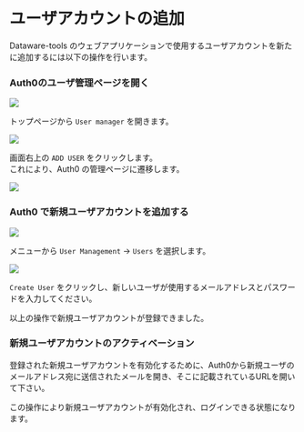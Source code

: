 # ユーザアカウントの追加

Dataware-tools のウェブアプリケーションで使用するユーザアカウントを新たに追加するには以下の操作を行います。

### Auth0のユーザ管理ページを開く

![](../../../.gitbook/assets/demo.dataware-tools.com\_launcher.png)

トップページから `User manager` を開きます。

![](../../../.gitbook/assets/demo.dataware-tools.com\_user-manager.png)

画面右上の `ADD USER` をクリックします。\
これにより、Auth0 の管理ページに遷移します。

![](../../../.gitbook/assets/manage.auth0.com\_dashboard\_us\_dataware-tools\_userss1.png)

### Auth0 で新規ユーザアカウントを追加する

![](../../../.gitbook/assets/manage.auth0.com\_dashboard\_us\_dataware-tools\_userss.png)

メニューから `User Management` -> `Users` を選択します。

![](<../../../.gitbook/assets/manage.auth0.com\_dashboard\_us\_dataware-tools\_userss (2).png>)

`Create User` をクリックし、新しいユーザが使用するメールアドレスとパスワードを入力してください。

以上の操作で新規ユーザアカウントが登録できました。



### 新規ユーザアカウントのアクティベーション

登録された新規ユーザアカウントを有効化するために、Auth0から新規ユーザのメールアドレス宛に送信されたメールを開き、そこに記載されているURLを開いて下さい。

この操作により新規ユーザアカウントが有効化され、ログインできる状態になります。

